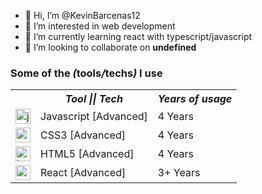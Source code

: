 - 👋 Hi, I’m @KevinBarcenas12
- 👀 I’m interested in web development
- 🌱 I’m currently learning react with typescript/javascript
- 💞️ I’m looking to collaborate on <strong>undefined</strong>


<h3>Some of the <i>(</i>tools<i>/</i>techs<i>)</i> I use</h3>
<table>
  <tr>
    <th />
    <th><i>Tool || Tech</i></th>
    <th><i>Years of usage</i></th>
  </tr>
  <tr>
    <td><img src="assets/javscript.svg" alt="javascript" width="24" height="24" /></td>
    <td>Javascript [Advanced]</td>
    <td>4 Years</td>
  </tr>
  <tr>
    <td><img src="assets/css3.svg" alt="css3" width="24" height="24" /></td>
    <td>CSS3 [Advanced]</td>
    <td>4 Years</td>
  </tr>
  <tr>
    <td><img src="assets/html.svg" alt="html" width="24" height="24" /></td>
    <td>HTML5 [Advanced]</td>
    <td>4 Years</td>
  </tr>
  <tr>
    <td><img src="assets/react.svg" alt="react" width="24" height="24" /></td>
    <td>React [Advanced]</td>
    <td>3+ Years</td>
  </tr>
</table>


<!---
KevinBarcenas12/KevinBarcenas12 is a ✨ special ✨ repository because its `README.md` (this file) appears on your GitHub profile.
You can click the Preview link to take a look at your changes.
--->
